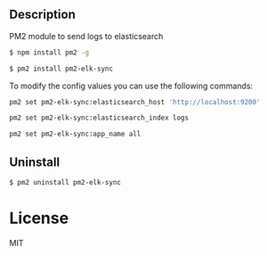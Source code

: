 ## Description

PM2 module to send logs to elasticsearch

```bash
$ npm install pm2 -g

$ pm2 install pm2-elk-sync
```

To modify the config values you can use the following commands:

```bash
pm2 set pm2-elk-sync:elasticsearch_host 'http://localhost:9200'
```

```bash
pm2 set pm2-elk-sync:elasticsearch_index logs
```

```bash
pm2 set pm2-elk-sync:app_name all
```

## Uninstall

```bash
$ pm2 uninstall pm2-elk-sync
```

# License

MIT

